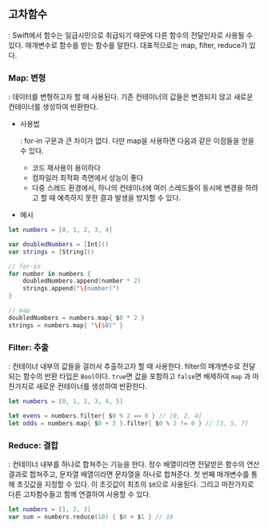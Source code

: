 ## 고차함수

: Swift에서 함수는 일급시민으로 취급되기 때문에 다른 함수의 전달인자로 사용될 수 있다. 매개변수로 함수를 받는 함수를 말한다. 대표적으로는 map, filter, reduce가 있다.



### Map: 변형

: 데이터를 변형하고자 할 때 사용된다. 기존 컨테이너의 값들은 변경되지 않고 새로운 컨테이너를 생성하여 반환한다. 



- 사용법 

  : for-in 구문과 큰 차이가 없다. 다만 map을 사용하면 다음과 같은 이점들을 얻을 수 있다.

  - 코드 재사용이 용이하다
  - 컴파일러 최적화 측면에서 성능이 좋다
  - 다중 스레드 환경에서, 하나의 컨테이너에 여러 스레드들이 동시에 변경을 하려고 할 때 예측하지 못한 결과 발생을 방지할 수 있다.

- 예시

```swift
let numbers = [0, 1, 2, 3, 4]

var doubledNumbers = [Int]()
var strings = [String]()

// for-in
for number in numbers {
    doubledNumbers.append(number * 2)
    strings.append("\(number)")
}

// map
doubledNumbers = numbers.map{ $0 * 2 }
strings = numbers.map{ "\($0)" }
```



### Filter: 추출

: 컨테이너 내부의 값들을 걸러서 추출하고자 할 때 사용한다. filter의 매개변수로 전달되는 함수의 반환 타입은 <code>Bool</code>이다. <code>true</code>면 값을 포함하고 <code>false</code>면 배제하여 <code>map</code> 과 마찬가지로 새로운 컨테이너를 생성하여 반환한다.

```swift
let numbers = [0, 1, 2, 3, 4, 5]

let evens = numbers.filter{ $0 % 2 == 0 } // [0, 2, 4]
let odds = numbers.map{ $0 + 3 }.filter{ $0 % 2 != 0 } // [3, 5, 7]
```



### Reduce: 결합

: 컨테이너 내부를 하나로 합쳐주는 기능을 한다. 정수 배열이라면 전달받은 함수의 연산결과로 합쳐주고, 문자열 배열이라면 문자열을 하나로 합쳐준다. 첫 번째 매개변수를 통해 초깃값을 지정할 수 있다. 이 초깃값이 최초의 <code>$0</code>으로 사용된다. 그리고 마찬가지로 다른 고차함수들고 함께 연결하여 사용할 수 있다.

```swift
let numbers = [1, 2, 3]
var sum = numbers.reduce(10) { $0 + $1 } // 16
```

